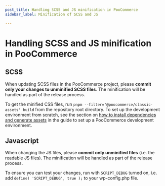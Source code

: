 ```yaml
---
post_title: Handling SCSS and JS minification in PooCommerce
sidebar_label: Minification of SCSS and JS

---
```


# Handling SCSS and JS minification in PooCommerce

## SCSS

When updating SCSS files in the PooCommerce project, please **commit only your changes to unminified SCSS files**. The minification will be handled as part of the release process.

To get the minified CSS files, run `pnpm --filter='@poocommerce/classic-assets' build` from the repository root directory. To set up the development environment from scratch, see the section on [how to install dependencies and generate assets](https://github.com/poocommerce/poocommerce/wiki/How-to-set-up-PooCommerce-development-environment#install-dependencies-and-generate-assets) in the guide to set up a PooCommerce development environment.

## Javascript

When changing the JS files, please **commit only unminified files** (i.e. the readable JS files). The minification will be handled as part of the release process.

To ensure you can test your changes, run with `SCRIPT_DEBUG` turned on, i.e. add `define( 'SCRIPT_DEBUG', true );` to your wp-config.php file.
